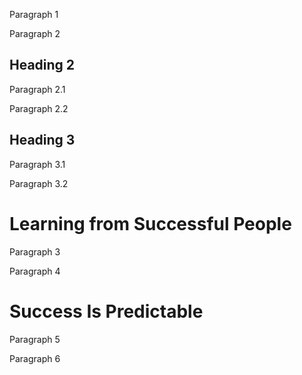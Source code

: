 Paragraph 1

Paragraph 2

## Heading 2

Paragraph 2.1

Paragraph 2.2

## Heading 3

Paragraph 3.1

Paragraph 3.2

# Learning from Successful People

Paragraph 3

Paragraph 4

# Success Is Predictable

Paragraph 5

Paragraph 6
